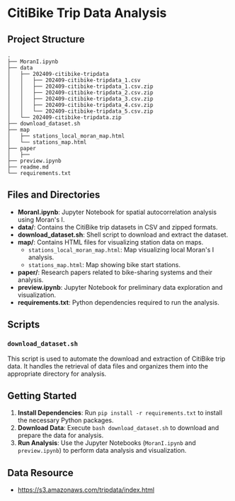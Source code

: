 # CitiBike Trip Data Analysis



## Project Structure

```
.
├── MoranI.ipynb
├── data
│   ├── 202409-citibike-tripdata
│   │   ├── 202409-citibike-tripdata_1.csv
│   │   ├── 202409-citibike-tripdata_1.csv.zip
│   │   ├── 202409-citibike-tripdata_2.csv.zip
│   │   ├── 202409-citibike-tripdata_3.csv.zip
│   │   ├── 202409-citibike-tripdata_4.csv.zip
│   │   └── 202409-citibike-tripdata_5.csv.zip
│   └── 202409-citibike-tripdata.zip
├── download_dataset.sh
├── map
│   ├── stations_local_moran_map.html
│   └── stations_map.html
├── paper
│   ├── 
├── preview.ipynb
├── readme.md
└── requirements.txt
```

## Files and Directories

- **MoranI.ipynb**: Jupyter Notebook for spatial autocorrelation analysis using Moran's I.
- **data/**: Contains the CitiBike trip datasets in CSV and zipped formats.
- **download_dataset.sh**: Shell script to download and extract the dataset.
- **map/**: Contains HTML files for visualizing station data on maps.
  - `stations_local_moran_map.html`: Map visualizing local Moran's I analysis.
  - `stations_map.html`: Map showing bike start stations.
- **paper/**: Research papers related to bike-sharing systems and their analysis.
- **preview.ipynb**: Jupyter Notebook for preliminary data exploration and visualization.
- **requirements.txt**: Python dependencies required to run the analysis.

## Scripts

### `download_dataset.sh`

This script is used to automate the download and extraction of CitiBike trip data. It handles the retrieval of data files and organizes them into the appropriate directory for analysis.

## Getting Started

1. **Install Dependencies**: Run `pip install -r requirements.txt` to install the necessary Python packages.
2. **Download Data**: Execute `bash download_dataset.sh` to download and prepare the data for analysis.
3. **Run Analysis**: Use the Jupyter Notebooks (`MoranI.ipynb` and `preview.ipynb`) to perform data analysis and visualization.

## Data Resource

- https://s3.amazonaws.com/tripdata/index.html
